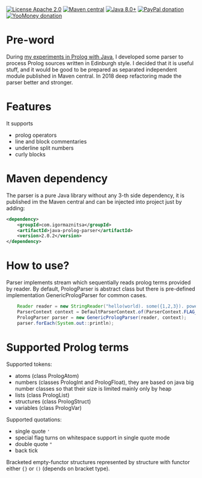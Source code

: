 [![License Apache 2.0](https://img.shields.io/badge/license-Apache%20License%202.0-green.svg)](http://www.apache.org/licenses/LICENSE-2.0)
[![Maven central](https://maven-badges.herokuapp.com/maven-central/com.igormaznitsa/java-prolog-parser/badge.svg)](http://search.maven.org/#artifactdetails|com.igormaznitsa|java-prolog-parser|2.0.2|jar)
[![Java 8.0+](https://img.shields.io/badge/java-8.0%2b-green.svg)](http://www.oracle.com/technetwork/java/javase/downloads/index.html)
[![PayPal donation](https://img.shields.io/badge/donation-PayPal-cyan.svg)](https://www.paypal.com/cgi-bin/webscr?cmd=_s-xclick&hosted_button_id=AHWJHJFBAWGL2)
[![YooMoney donation](https://img.shields.io/badge/donation-Yoo.money-blue.svg)](https://yoomoney.ru/to/41001158080699)


# Pre-word

During [my experiments in Prolog with Java](https://github.com/raydac/jprol), I developed some parser to process Prolog sources written in Edinburgh style. I decided that it is useful stuff, and it would be good to be prepared as separated independent module published in Maven central. In 2018 deep refactoring made the parser better and stronger.

# Features

It supports
 - prolog operators
 - line and block commentaries
 - underline split numbers
 - curly blocks

# Maven dependency

The parser is a pure Java library without any 3-th side dependency, it is published im the Maven central and can be injected into project just by adding:
```xml
<dependency>
    <groupId>com.igormaznitsa</groupId>
    <artifactId>java-prolog-parser</artifactId>
    <version>2.0.2</version>
</dependency>
```

# How to use?
Parser implements stream which sequentially reads prolog terms provided by reader. By default, PrologParser is abstract class but there is pre-defined implementation GenericPrologParser for common cases.
```java
    Reader reader = new StringReader("hello(world). some({1,2,3}). power(X,Y,Z) :- Z is X ** Y.");
    ParserContext context = DefaultParserContext.of(ParserContext.FLAG_CURLY_BRACKETS, Op.SWI);
    PrologParser parser = new GenericPrologParser(reader, context);
    parser.forEach(System.out::println);
```

# Supported Prolog terms
Supported tokens:
 - atoms (class PrologAtom)
 - numbers (classes PrologInt and PrologFloat), they are based on java big number classes so that their size is limited mainly only by heap
 - lists (class PrologList)
 - structures (class PrologStruct)
 - variables (class PrologVar)

Supported quotations:
 - single quote `'`
 - special flag turns on whitespace support in single quote mode
 - double quote `"`
 - back tick
 
Bracketed empty-functor structures represented by structure with functor either `{}` or `()` (depends on bracket type).

